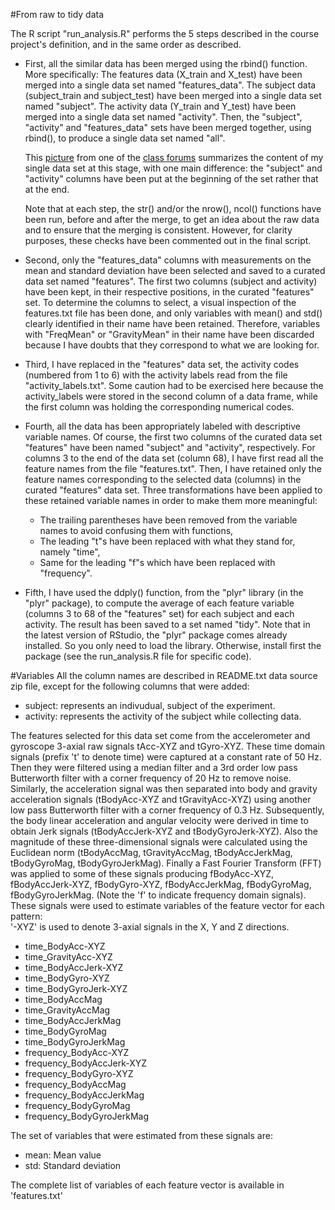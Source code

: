 #From raw to tidy data

The R script "run_analysis.R" performs the 5 steps described in the course project's definition, and in the same order as described.

* First, all the similar data has been merged using the rbind() function. More specifically: The features data (X_train and X_test) have been merged into a single data set named "features_data". 
The subject data (subject_train and subject_test) have been merged into a single data set named "subject". 
The activity data (Y_train and Y_test) have been merged into a single data set named "activity".
Then, the "subject", "activity" and "features_data" sets have been merged together, using rbind(), to produce a single data set named "all".

  This [picture](https://coursera-forum-screenshots.s3.amazonaws.com/ab/a2776024af11e4a69d5576f8bc8459/Slide2.png) from one of the [class forums](https://class.coursera.org/getdata-016/forum/thread?thread_id=50#comment-333) summarizes the content of my single data set at this stage, with one main difference: the "subject" and "activity" columns 
have been put at the beginning of the set rather that at the end.

  Note that at each step, the str() and/or the nrow(), ncol() functions have been run, before and after the merge, to get an idea about the raw data and to ensure that the merging is consistent. However, for clarity purposes, these checks have been commented out in the final script.

* Second, only the "features_data" columns with measurements on the mean and standard deviation have been selected and saved to a curated data set named "features". The first two columns (subject and activity) have been kept, in their respective positions, in the curated "features" set. To determine the columns to select, a visual inspection of the features.txt file has been done, and only variables with mean() and std() clearly 
identified in their name have been retained. Therefore, variables with "FreqMean" or "GravityMean" in their name have been discarded because I have doubts that they correspond to what we are looking for.

* Third, I have replaced in the "features" data set, the activity codes (numbered from 1 to 6) with the activity labels read from the file "activity_labels.txt".
Some caution had to be exercised here because the activity_labels were stored in the second column of a data frame, while the first column was holding the corresponding numerical codes. 

* Fourth, all the data has been appropriately labeled with descriptive variable names. Of course, the first two columns of the curated data set "features" have been named "subject" and "activity", respectively. For columns 3 to the end of the data set (column 68), I have first read all the feature names from the file "features.txt". Then, I have retained only the feature names corresponding to the selected data (columns) in the curated "features" data set. Three transformations have been applied to these retained variable names in order to make them more meaningful:
  + The trailing parentheses have been removed from the variable names to avoid confusing them with functions, 
  + The leading "t"s have been replaced with what they stand for, namely "time",
  + Same for the leading "f"s which have been replaced with "frequency".

* Fifth, I have used the ddply() function, from the "plyr" library (in the "plyr" package), to compute the average of each feature variable (columns 3 to 68 of the "features" set) for each subject and each activity. The result has been saved to a set named "tidy". Note that in the latest version of RStudio, the "plyr" package comes already installed. So you only need to load the library. Otherwise, install first the package (see the run_analysis.R file for specific code).

#Variables
All the column names are described in README.txt data source zip file, except for the following columns that were added:
* subject: represents an indivudual, subject of the experiment.
* activity: represents the activity of the subject while collecting data.

The features selected for this data set come from the accelerometer and gyroscope 3-axial raw signals tAcc-XYZ and tGyro-XYZ. 
These time domain signals (prefix 't' to denote time) were captured at a constant rate of 50 Hz. Then they were filtered using a median filter and a 3rd order low pass Butterworth filter with a corner frequency of 20 Hz to remove noise. Similarly, the acceleration signal was then separated into body and gravity acceleration signals (tBodyAcc-XYZ and tGravityAcc-XYZ) using another low pass Butterworth filter with a corner frequency of 0.3 Hz. 
Subsequently, the body linear acceleration and angular velocity were derived in time to obtain Jerk signals (tBodyAccJerk-XYZ and tBodyGyroJerk-XYZ). Also the magnitude of these three-dimensional signals were calculated using the Euclidean norm (tBodyAccMag, tGravityAccMag, tBodyAccJerkMag, tBodyGyroMag, tBodyGyroJerkMag). Finally a Fast Fourier Transform (FFT) was applied to some of these signals producing fBodyAcc-XYZ, fBodyAccJerk-XYZ, fBodyGyro-XYZ, 
fBodyAccJerkMag, fBodyGyroMag, fBodyGyroJerkMag. (Note the 'f' to indicate frequency domain signals). 
These signals were used to estimate variables of the feature vector for each pattern:  
'-XYZ' is used to denote 3-axial signals in the X, Y and Z directions.

* time_BodyAcc-XYZ
* time_GravityAcc-XYZ
* time_BodyAccJerk-XYZ
* time_BodyGyro-XYZ
* time_BodyGyroJerk-XYZ
* time_BodyAccMag
* time_GravityAccMag
* time_BodyAccJerkMag
* time_BodyGyroMag
* time_BodyGyroJerkMag
* frequency_BodyAcc-XYZ
* frequency_BodyAccJerk-XYZ
* frequency_BodyGyro-XYZ
* frequency_BodyAccMag
* frequency_BodyAccJerkMag
* frequency_BodyGyroMag
* frequency_BodyGyroJerkMag

The set of variables that were estimated from these signals are: 
* mean: Mean value
* std: Standard deviation

The complete list of variables of each feature vector is available in 'features.txt'

